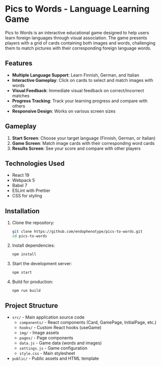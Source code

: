# Pics to Words - Language Learning Game

Pics to Words is an interactive educational game designed to help users learn foreign languages through visual association. The game presents players with a grid of cards containing both images and words, challenging them to match pictures with their corresponding foreign language words.

## Features

- **Multiple Language Support**: Learn Finnish, German, and Italian
- **Interactive Gameplay**: Click on cards to select and match images with words
- **Visual Feedback**: Immediate visual feedback on correct/incorrect matches
- **Progress Tracking**: Track your learning progress and compare with others
- **Responsive Design**: Works on various screen sizes

## Gameplay

1. **Start Screen**: Choose your target language (Finnish, German, or Italian)
2. **Game Screen**: Match image cards with their corresponding word cards
3. **Results Screen**: See your score and compare with other players

## Technologies Used

- React 19
- Webpack 5
- Babel 7
- ESLint with Prettier
- CSS for styling

## Installation

1. Clone the repository:
   ```bash
   git clone https://github.com/endophenotype/pics-to-words.git
   cd pics-to-words
   ```

2. Install dependencies:
   ```bash
   npm install
   ```

3. Start the development server:
   ```bash
   npm start
   ```

4. Build for production:
   ```bash
   npm run build
   ```

## Project Structure

- `src/` - Main application source code
  - `components/` - React components (Card, GamePage, InitialPage, etc.)
  - `hooks/` - Custom React hooks (useGame)
  - `img/` - Image assets
  - `pages/` - Page components
  - `data.js` - Game data (words and images)
  - `settings.js` - Game configuration
  - `style.css` - Main stylesheet
- `public/` - Public assets and HTML template
